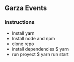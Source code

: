 ## Garza Events

### Instructions

* Install yarn
* Install node and npm
* clone repo
* install dependencies
        $ yarn
* run proyect
        $ yarn run start